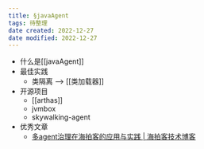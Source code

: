 ```yaml
---
title: §javaAgent
tags: 待整理
date created: 2022-12-27
date modified: 2022-12-27
---
```


+ 什么是[[javaAgent]]
+ 最佳实践
	+ 类隔离 --> [[类加载器]]
+ 开源项目
	+ [[arthas]]
	+ jvmbox
	+ skywalking-agent
+ 优秀文章
	+ [多agent治理在海拍客的应用与实践 | 海拍客技术博客](https://tech.hipac.cn/archives/aeb6e3616cf74e1984b908fc1cd98913)

